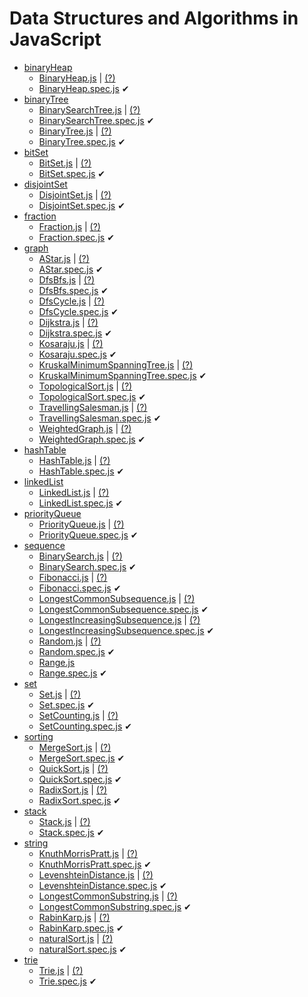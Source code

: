 Data Structures and Algorithms in JavaScript
=======

* [binaryHeap](/src/binaryHeap/)
	* [BinaryHeap.js](/src/binaryHeap/BinaryHeap.js)  | [(?)](https://en.wikipedia.org/wiki/Binary_heap)
	* [BinaryHeap.spec.js](/src/binaryHeap/BinaryHeap.spec.js)  &#10004;
* [binaryTree](/src/binaryTree/)
	* [BinarySearchTree.js](/src/binaryTree/BinarySearchTree.js)  | [(?)](https://en.wikipedia.org/wiki/Binary_search_tree)
	* [BinarySearchTree.spec.js](/src/binaryTree/BinarySearchTree.spec.js)  &#10004;
	* [BinaryTree.js](/src/binaryTree/BinaryTree.js)  | [(?)](https://en.wikipedia.org/wiki/Binary_tree)
	* [BinaryTree.spec.js](/src/binaryTree/BinaryTree.spec.js)  &#10004;
* [bitSet](/src/bitSet/)
	* [BitSet.js](/src/bitSet/BitSet.js)  | [(?)](https://en.wikipedia.org/wiki/Bitwise_operation)
	* [BitSet.spec.js](/src/bitSet/BitSet.spec.js)  &#10004;
* [disjointSet](/src/disjointSet/)
	* [DisjointSet.js](/src/disjointSet/DisjointSet.js)  | [(?)](https://en.wikipedia.org/wiki/Disjoint-set_data_structure)
	* [DisjointSet.spec.js](/src/disjointSet/DisjointSet.spec.js)  &#10004;
* [fraction](/src/fraction/)
	* [Fraction.js](/src/fraction/Fraction.js)  | [(?)](https://en.wikipedia.org/wiki/Fraction_(mathematics))
	* [Fraction.spec.js](/src/fraction/Fraction.spec.js)  &#10004;
* [graph](/src/graph/)
	* [AStar.js](/src/graph/AStar.js)  | [(?)](https://en.wikipedia.org/wiki/A*_search_algorithm)
	* [AStar.spec.js](/src/graph/AStar.spec.js)  &#10004;
	* [DfsBfs.js](/src/graph/DfsBfs.js)  | [(?)](https://en.wikipedia.org/wiki/Depth-first_search)
	* [DfsBfs.spec.js](/src/graph/DfsBfs.spec.js)  &#10004;
	* [DfsCycle.js](/src/graph/DfsCycle.js)  | [(?)](https://en.wikipedia.org/wiki/Cycle_(graph_theory))
	* [DfsCycle.spec.js](/src/graph/DfsCycle.spec.js)  &#10004;
	* [Dijkstra.js](/src/graph/Dijkstra.js)  | [(?)](https://en.wikipedia.org/wiki/Dijkstra%27s_algorithm)
	* [Dijkstra.spec.js](/src/graph/Dijkstra.spec.js)  &#10004;
	* [Kosaraju.js](/src/graph/Kosaraju.js)  | [(?)](https://en.wikipedia.org/wiki/Kosaraju%27s_algorithm)
	* [Kosaraju.spec.js](/src/graph/Kosaraju.spec.js)  &#10004;
	* [KruskalMinimumSpanningTree.js](/src/graph/KruskalMinimumSpanningTree.js)  | [(?)](https://en.wikipedia.org/wiki/Kruskal%27s_algorithm)
	* [KruskalMinimumSpanningTree.spec.js](/src/graph/KruskalMinimumSpanningTree.spec.js)  &#10004;
	* [TopologicalSort.js](/src/graph/TopologicalSort.js)  | [(?)](https://en.wikipedia.org/wiki/Topological_sorting)
	* [TopologicalSort.spec.js](/src/graph/TopologicalSort.spec.js)  &#10004;
	* [TravellingSalesman.js](/src/graph/TravellingSalesman.js)  | [(?)](https://en.wikipedia.org/wiki/Travelling_salesman_problem)
	* [TravellingSalesman.spec.js](/src/graph/TravellingSalesman.spec.js)  &#10004;
	* [WeightedGraph.js](/src/graph/WeightedGraph.js)  | [(?)](https://en.wikipedia.org/wiki/Graph_(discrete_mathematics))
	* [WeightedGraph.spec.js](/src/graph/WeightedGraph.spec.js)  &#10004;
* [hashTable](/src/hashTable/)
	* [HashTable.js](/src/hashTable/HashTable.js)  | [(?)](https://en.wikipedia.org/wiki/Hash_table)
	* [HashTable.spec.js](/src/hashTable/HashTable.spec.js)  &#10004;
* [linkedList](/src/linkedList/)
	* [LinkedList.js](/src/linkedList/LinkedList.js)  | [(?)](https://en.wikipedia.org/wiki/Linked_list)
	* [LinkedList.spec.js](/src/linkedList/LinkedList.spec.js)  &#10004;
* [priorityQueue](/src/priorityQueue/)
	* [PriorityQueue.js](/src/priorityQueue/PriorityQueue.js)  | [(?)](https://en.wikipedia.org/wiki/Priority_queue)
	* [PriorityQueue.spec.js](/src/priorityQueue/PriorityQueue.spec.js)  &#10004;
* [sequence](/src/sequence/)
	* [BinarySearch.js](/src/sequence/BinarySearch.js)  | [(?)](https://en.wikipedia.org/wiki/Binary_search_algorithm)
	* [BinarySearch.spec.js](/src/sequence/BinarySearch.spec.js)  &#10004;
	* [Fibonacci.js](/src/sequence/Fibonacci.js)  | [(?)](https://en.wikipedia.org/wiki/Fibonacci_number)
	* [Fibonacci.spec.js](/src/sequence/Fibonacci.spec.js)  &#10004;
	* [LongestCommonSubsequence.js](/src/sequence/LongestCommonSubsequence.js)  | [(?)](https://en.wikipedia.org/wiki/Longest_common_subsequence_problem)
	* [LongestCommonSubsequence.spec.js](/src/sequence/LongestCommonSubsequence.spec.js)  &#10004;
	* [LongestIncreasingSubsequence.js](/src/sequence/LongestIncreasingSubsequence.js)  | [(?)](https://en.wikipedia.org/wiki/Longest_increasing_subsequence)
	* [LongestIncreasingSubsequence.spec.js](/src/sequence/LongestIncreasingSubsequence.spec.js)  &#10004;
	* [Random.js](/src/sequence/Random.js)  | [(?)](https://en.wikipedia.org/wiki/Discrete_uniform_distribution)
	* [Random.spec.js](/src/sequence/Random.spec.js)  &#10004;
	* [Range.js](/src/sequence/Range.js) 
	* [Range.spec.js](/src/sequence/Range.spec.js)  &#10004;
* [set](/src/set/)
	* [Set.js](/src/set/Set.js)  | [(?)](https://en.wikipedia.org/wiki/Set_(abstract_data_type))
	* [Set.spec.js](/src/set/Set.spec.js)  &#10004;
	* [SetCounting.js](/src/set/SetCounting.js)  | [(?)](https://en.wikipedia.org/wiki/Combination)
	* [SetCounting.spec.js](/src/set/SetCounting.spec.js)  &#10004;
* [sorting](/src/sorting/)
	* [MergeSort.js](/src/sorting/MergeSort.js)  | [(?)](https://en.wikipedia.org/wiki/Merge_sort)
	* [MergeSort.spec.js](/src/sorting/MergeSort.spec.js)  &#10004;
	* [QuickSort.js](/src/sorting/QuickSort.js)  | [(?)](https://en.wikipedia.org/wiki/Quicksort)
	* [QuickSort.spec.js](/src/sorting/QuickSort.spec.js)  &#10004;
	* [RadixSort.js](/src/sorting/RadixSort.js)  | [(?)](https://en.wikipedia.org/wiki/Radix_sort)
	* [RadixSort.spec.js](/src/sorting/RadixSort.spec.js)  &#10004;
* [stack](/src/stack/)
	* [Stack.js](/src/stack/Stack.js)  | [(?)](https://en.wikipedia.org/wiki/Stack_(abstract_data_type))
	* [Stack.spec.js](/src/stack/Stack.spec.js)  &#10004;
* [string](/src/string/)
	* [KnuthMorrisPratt.js](/src/string/KnuthMorrisPratt.js)  | [(?)](https://en.wikipedia.org/wiki/Knuth%E2%80%93Morris%E2%80%93Pratt_algorithm)
	* [KnuthMorrisPratt.spec.js](/src/string/KnuthMorrisPratt.spec.js)  &#10004;
	* [LevenshteinDistance.js](/src/string/LevenshteinDistance.js)  | [(?)](https://en.wikipedia.org/wiki/Levenshtein_distance)
	* [LevenshteinDistance.spec.js](/src/string/LevenshteinDistance.spec.js)  &#10004;
	* [LongestCommonSubstring.js](/src/string/LongestCommonSubstring.js)  | [(?)](https://en.wikipedia.org/wiki/Longest_common_substring_problem)
	* [LongestCommonSubstring.spec.js](/src/string/LongestCommonSubstring.spec.js)  &#10004;
	* [RabinKarp.js](/src/string/RabinKarp.js)  | [(?)](https://en.wikipedia.org/wiki/Rabin%E2%80%93Karp_algorithm)
	* [RabinKarp.spec.js](/src/string/RabinKarp.spec.js)  &#10004;
	* [naturalSort.js](/src/string/naturalSort.js)  | [(?)](https://en.wikipedia.org/wiki/Natural_sort_order)
	* [naturalSort.spec.js](/src/string/naturalSort.spec.js)  &#10004;
* [trie](/src/trie/)
	* [Trie.js](/src/trie/Trie.js)  | [(?)](https://en.wikipedia.org/wiki/Trie)
	* [Trie.spec.js](/src/trie/Trie.spec.js)  &#10004;
